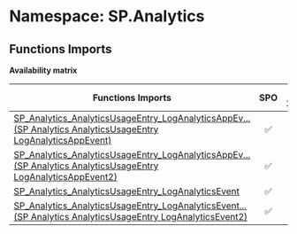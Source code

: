 # Namespace: SP.Analytics

## Functions Imports

**Availability matrix**

Functions Imports | SPO | SP 2019 | SP 2016 | SP 2013
----------|:---:|:-------:|:-------:|:-------
[<span title="SP_Analytics_AnalyticsUsageEntry_LogAnalyticsAppEvent">SP_Analytics_AnalyticsUsageEntry_LogAnalyticsAppEv...</span> (SP Analytics AnalyticsUsageEntry LogAnalyticsAppEvent)](./Functions/SP_Analytics_AnalyticsUsageEntry_LogAnalyticsAppEvent.md) | ✅ | ✅ | ✅ | ✅
[<span title="SP_Analytics_AnalyticsUsageEntry_LogAnalyticsAppEvent2">SP_Analytics_AnalyticsUsageEntry_LogAnalyticsAppEv...</span> (SP Analytics AnalyticsUsageEntry LogAnalyticsAppEvent2)](./Functions/SP_Analytics_AnalyticsUsageEntry_LogAnalyticsAppEvent2.md) | ✅ | ✅ | ✅ | ✅
[SP_Analytics_AnalyticsUsageEntry_LogAnalyticsEvent](./Functions/SP_Analytics_AnalyticsUsageEntry_LogAnalyticsEvent.md) | ✅ | ✅ | ✅ | ✅
[<span title="SP_Analytics_AnalyticsUsageEntry_LogAnalyticsEvent2">SP_Analytics_AnalyticsUsageEntry_LogAnalyticsEvent...</span> (SP Analytics AnalyticsUsageEntry LogAnalyticsEvent2)](./Functions/SP_Analytics_AnalyticsUsageEntry_LogAnalyticsEvent2.md) | ✅ | ✅ | ✅ | ✅
